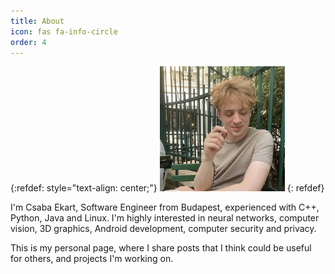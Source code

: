 ```yaml
---
title: About
icon: fas fa-info-circle
order: 4
---
```


<!--
>> Add Markdown syntax content to file `_tabs/about.md`{: .filepath } and it will show up on this page.
{: .prompt-tip }
-->
<!-- 
{:refdef: style="text-align: center;"}
![My image Name](/images/sajat_kep.png =300x)
{: refdef}-->
{:refdef: style="text-align: center;"}
<img src="/assets/img/sajat/pici.jpg" height="200" class="left"/>
{: refdef}


I'm Csaba Ekart, Software Engineer from Budapest, experienced with C++, Python, Java and Linux. I'm highly interested in neural networks, computer vision, 3D graphics, Android development, computer security and privacy.

This is my personal page, where I share posts that I think could be useful for others, and projects I'm working on.


